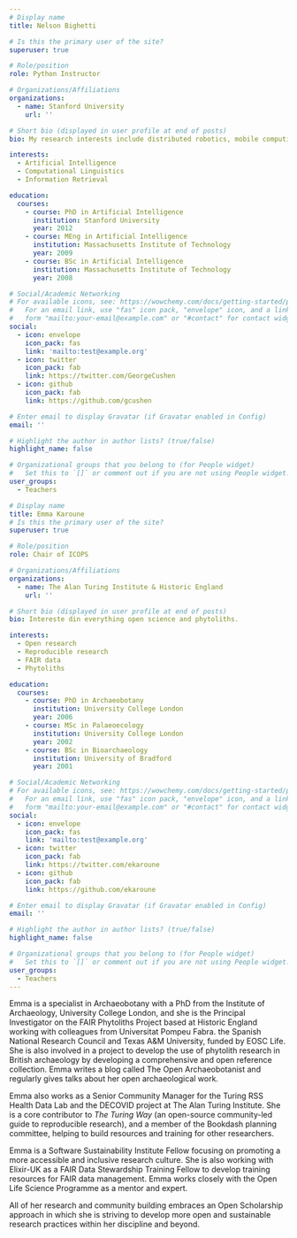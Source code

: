 ```yaml
---
# Display name
title: Nelson Bighetti

# Is this the primary user of the site?
superuser: true

# Role/position
role: Python Instructor

# Organizations/Affiliations
organizations:
  - name: Stanford University
    url: ''

# Short bio (displayed in user profile at end of posts)
bio: My research interests include distributed robotics, mobile computing and programmable matter.

interests:
  - Artificial Intelligence
  - Computational Linguistics
  - Information Retrieval

education:
  courses:
    - course: PhD in Artificial Intelligence
      institution: Stanford University
      year: 2012
    - course: MEng in Artificial Intelligence
      institution: Massachusetts Institute of Technology
      year: 2009
    - course: BSc in Artificial Intelligence
      institution: Massachusetts Institute of Technology
      year: 2008

# Social/Academic Networking
# For available icons, see: https://wowchemy.com/docs/getting-started/page-builder/#icons
#   For an email link, use "fas" icon pack, "envelope" icon, and a link in the
#   form "mailto:your-email@example.com" or "#contact" for contact widget.
social:
  - icon: envelope
    icon_pack: fas
    link: 'mailto:test@example.org'
  - icon: twitter
    icon_pack: fab
    link: https://twitter.com/GeorgeCushen
  - icon: github
    icon_pack: fab
    link: https://github.com/gcushen

# Enter email to display Gravatar (if Gravatar enabled in Config)
email: ''

# Highlight the author in author lists? (true/false)
highlight_name: false

# Organizational groups that you belong to (for People widget)
#   Set this to `[]` or comment out if you are not using People widget.
user_groups:
  - Teachers

# Display name
title: Emma Karoune
# Is this the primary user of the site?
superuser: true

# Role/position
role: Chair of ICOPS

# Organizations/Affiliations
organizations:
  - name: The Alan Turing Institute & Historic England
    url: ''

# Short bio (displayed in user profile at end of posts)
bio: Intereste din everything open science and phytoliths.

interests:
  - Open research
  - Reproducible research
  - FAIR data
  - Phytoliths

education:
  courses:
    - course: PhD in Archaeobotany
      institution: University College London
      year: 2006
    - course: MSc in Palaeoecology
      institution: University College London
      year: 2002
    - course: BSc in Bioarchaeology
      institution: University of Bradford
      year: 2001

# Social/Academic Networking
# For available icons, see: https://wowchemy.com/docs/getting-started/page-builder/#icons
#   For an email link, use "fas" icon pack, "envelope" icon, and a link in the
#   form "mailto:your-email@example.com" or "#contact" for contact widget.
social:
  - icon: envelope
    icon_pack: fas
    link: 'mailto:test@example.org'
  - icon: twitter
    icon_pack: fab
    link: https://twitter.com/ekaroune
  - icon: github
    icon_pack: fab
    link: https://github.com/ekaroune

# Enter email to display Gravatar (if Gravatar enabled in Config)
email: ''

# Highlight the author in author lists? (true/false)
highlight_name: false

# Organizational groups that you belong to (for People widget)
#   Set this to `[]` or comment out if you are not using People widget.
user_groups:
  - Teachers
---
```


Emma is a specialist in Archaeobotany with a PhD from the Institute of Archaeology, University College London, and she is the Principal Investigator on the FAIR Phytoliths Project based at Historic England working with colleagues from Universitat Pompeu Fabra. the Spanish National Research Council and Texas A&M University, funded by EOSC Life. She is also involved in a project to develop the use of phytolith research in British archaeology by developing a comprehensive and open reference collection. Emma writes a blog called The Open Archaeobotanist and regularly gives talks about her open archaeological work.

Emma also works as a Senior Community Manager for the Turing RSS Health Data Lab and the DECOVID project at The Alan Turing Institute. She is a core contributor to *The Turing Way* (an open-source community-led guide to reproducible research), and a member of the Bookdash planning committee, helping to build resources and training for other researchers. 

Emma is a Software Sustainability Institute Fellow focusing on promoting a more accessible and inclusive research culture. She is also working with Elixir-UK as a FAIR Data Stewardship Training Fellow to develop training resources for FAIR data management.  Emma works closely with the Open Life Science Programme as a mentor and expert. 

All of her research and community building embraces an Open Scholarship approach in which she is striving to develop more open and sustainable research practices within her discipline and beyond.
